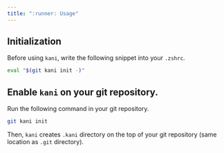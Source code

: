 ```yaml
---
title: ":runner: Usage"
---
```


## Initialization

Before using `kani`, write the following snippet into your `.zshrc`.

```sh
eval "$(git kani init -)"
```

## Enable `kani` on your git repository.

Run the following command in your git repository.

```sh
git kani init
```

Then, `kani` creates `.kani` directory on the top of your git repository (same location as `.git` directory).
